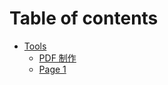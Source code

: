 # Table of contents

* [Tools](README.md)
  * [PDF 制作](tools/pdf-zhi-zuo.md)
  * [Page 1](tools/page-1.md)
